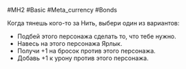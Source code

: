 #MH2 #Basic #Meta_currency #Bonds

Когда тянешь кого-то за Нить, выбери один из вариантов: 
- Подбей этого персонажа сделать то, что тебе нужно. 
- Навесь на этого персонажа Ярлык. 
- Получи +1 на бросок против этого персонажа. 
- Добавь +1 к урону против этого персонажа.